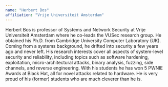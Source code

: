```yaml
---
name: "Herbert Bos"
affiliation: "Vrije Universiteit Amsterdam"
---
```


Herbert Bos is professor of Systems and Network Security at Vrije Universiteit Amsterdam where he co-leads the VUSec research group. He obtained his Ph.D. from Cambridge University Computer Laboratory (UK). Coming from a systems background, he drifted into security a few years ago and never left. His research interests cover all aspects of system-level security and reliability, including topics such as software hardening, exploitation, micro-architectural attacks, binary analysis, fuzzing, side channels, and reverse engineering. With his students he has won 5 PWNIE Awards at Black Hat, all for novel attacks related to hardware. He is very proud of his (former) students who are much cleverer than he is.
